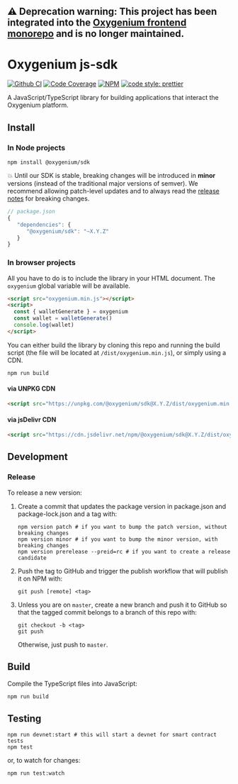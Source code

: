 ## ⚠️ Deprecation warning: This project has been integrated into the [Oxygenium frontend monorepo](https://github.com/oxygenium/oxygenium-frontend/) and is no longer maintained.

# Oxygenium js-sdk

[![Github CI][test-badge]][test-link]
[![Code Coverage][coverage-badge]][coverage-link]
[![NPM][npm-badge]][npm-link]
[![code style: prettier][prettier-badge]][prettier-link]

A JavaScript/TypeScript library for building applications that interact the Oxygenium platform.

## Install

### In Node projects

```shell
npm install @oxygenium/sdk
```

💥 Until our SDK is stable, breaking changes will be introduced in **minor** versions (instead of the traditional major versions of semver). We recommend allowing patch-level updates and to always read the [release notes][release-notes] for breaking changes.

```js
// package.json
{
   "dependencies": {
      "@oxygenium/sdk": "~X.Y.Z"
   }
}
```

### In browser projects

All you have to do is to include the library in your HTML document. The `oxygenium` global variable will be available.

```html
<script src="oxygenium.min.js"></script>
<script>
  const { walletGenerate } = oxygenium
  const wallet = walletGenerate()
  console.log(wallet)
</script>
```

You can either build the library by cloning this repo and running the build script (the file will be located at `/dist/oxygenium.min.js`), or simply using a CDN.

```shell
npm run build
```

#### via UNPKG CDN

```html
<script src="https://unpkg.com/@oxygenium/sdk@X.Y.Z/dist/oxygenium.min.js"></script>
```

#### via jsDelivr CDN

```html
<script src="https://cdn.jsdelivr.net/npm/@oxygenium/sdk@X.Y.Z/dist/oxygenium.min.js"></script>
```

## Development

### Release

To release a new version:

1. Create a commit that updates the package version in package.json and package-lock.json and a tag with:
   ```shell
   npm version patch # if you want to bump the patch version, without breaking changes
   npm version minor # if you want to bump the minor version, with breaking changes
   npm version prerelease --preid=rc # if you want to create a release candidate
   ```
2. Push the tag to GitHub and trigger the publish workflow that will publish it on NPM with:

   ```shell
   git push [remote] <tag>
   ```

3. Unless you are on `master`, create a new branch and push it to GitHub so that the tagged commit belongs to a branch of this repo with:
   ```shell
   git checkout -b <tag>
   git push
   ```
   Otherwise, just push to `master`.

## Build

Compile the TypeScript files into JavaScript:

```shell
npm run build
```

## Testing

```shell
npm run devnet:start # this will start a devnet for smart contract tests
npm test
```

or, to watch for changes:

```shell
npm run test:watch
```

[test-badge]: https://github.com/oxygenium/js-sdk/actions/workflows/test.yml/badge.svg
[test-link]: https://github.com/oxygenium/js-sdk/actions/workflows/test.yml
[coverage-badge]: https://codecov.io/gh/oxygenium/js-sdk/branch/master/graph/badge.svg
[coverage-link]: https://codecov.io/gh/oxygenium/js-sdk
[npm-badge]: https://img.shields.io/npm/v/@oxygenium/sdk.svg
[npm-link]: https://www.npmjs.org/package/@oxygenium/sdk
[prettier-badge]: https://img.shields.io/badge/code_style-prettier-ff69b4.svg
[prettier-link]: https://github.com/prettier/prettier
[release-notes]: https://github.com/oxygenium/js-sdk/releases
[1]: https://github.com/facebook/create-react-app/blob/2da5517689b7510ff8d8b0148ce372782cb285d7/packages/react-scripts/scripts/init.js#L264-L278
